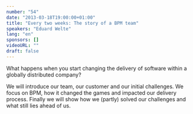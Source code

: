 ```yaml
---
number: "54"
date: "2013-03-18T19:00:00+01:00"
title: "Every two weeks: The story of a BPM team"
speakers: "Eduard Welte"
lang: "en"
sponsors: []
videoURL: ""
draft: false
---
```


What happens when you start changing the delivery of software within a globally distributed company?

We will introduce our team, our customer and our initial challenges. We focus on BPM, how it changed the games and impacted our delivery process. Finally we will show how we (partly) solved our challenges and what still lies ahead of us. 


